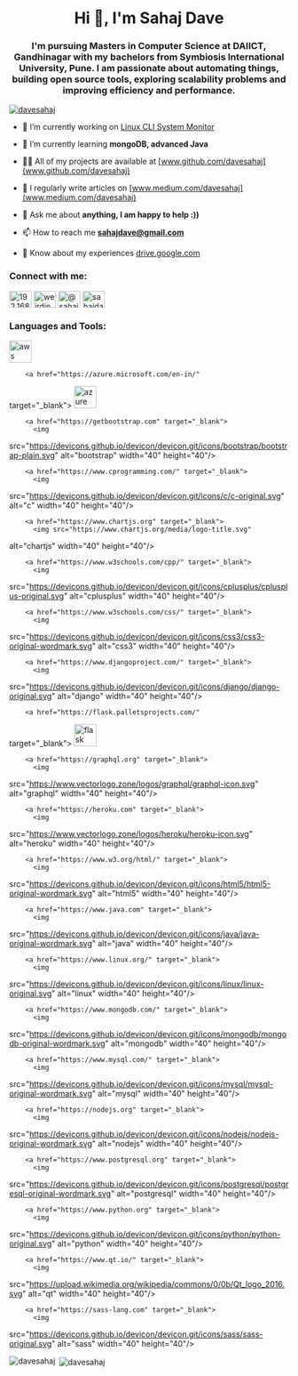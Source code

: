 <h1 align="center">Hi 👋, I'm Sahaj Dave</h1>
<h3
 align="center">I'm pursuing Masters in Computer Science at DAIICT, 
Gandhinagar with my bachelors from Symbiosis International University, 
Pune. I am passionate about automating things, building open source 
tools, exploring scalability problems and improving efficiency and 
performance.</h3>

<p align="left"> <a 
href="https://github.com/ryo-ma/github-profile-trophy"><img 
src="https://github-profile-trophy.vercel.app/?username=davesahaj" 
alt="davesahaj" /></a> </p>

- 🔭 I’m currently working on [Linux CLI System Monitor](https://github.com/davesahaj/Linux-System-Monitor)

- 🌱 I’m currently learning **mongoDB, advanced Java**

- 👨‍💻 All of my projects are available at [www.github.com/davesahaj](www.github.com/davesahaj)

- 📝 I regularly write articles on [www.medium.com/davesahaj](www.medium.com/davesahaj)

- 💬 Ask me about **anything, I am happy to help :))**

- 📫 How to reach me **sahajdave@gmail.com**

- 📄 Know about my experiences [drive.google.com](drive.google.com)

<h3 align="left">Connect with me:</h3>
<p align="left">
<a
 href="https://fb.com/192.168.0.dave" target="blank"><img 
align="center" 
src="https://cdn.jsdelivr.net/npm/simple-icons@3.0.1/icons/facebook.svg"
 alt="192.168.0.dave" height="30" width="40" /></a>
<a 
href="https://instagram.com/weirdindianguy" target="blank"><img 
align="center" 
src="https://cdn.jsdelivr.net/npm/simple-icons@3.0.1/icons/instagram.svg"
 alt="weirdindianguy" height="30" width="40" /></a>
<a 
href="https://medium.com/@sahajdave" target="blank"><img 
align="center" 
src="https://cdn.jsdelivr.net/npm/simple-icons@3.0.1/icons/medium.svg" 
alt="@sahajdave" height="30" width="40" /></a>
<a 
href="https://auth.geeksforgeeks.org/user/sahajdave/profile" 
target="blank"><img align="center" 
src="https://cdn.jsdelivr.net/npm/simple-icons@3.0.1/icons/geeksforgeeks.svg"
 alt="sahajdave/profile" height="30" width="40" /></a>
</p>

<h3 align="left">Languages and Tools:</h3>
<p
 align="left">
        <a href="https://aws.amazon.com" target="_blank">
          <img 
src="https://devicons.github.io/devicon/devicon.git/icons/amazonwebservices/amazonwebservices-original-wordmark.svg"
 alt="aws" width="40" height="40"/>
        </a>
         
        <a href="https://azure.microsoft.com/en-in/" 
target="_blank">
          <img 
src="https://www.vectorlogo.zone/logos/microsoft_azure/microsoft_azure-icon.svg"
 alt="azure" width="40" height="40"/>
        </a>
         
        <a href="https://getbootstrap.com" target="_blank">
          <img 
src="https://devicons.github.io/devicon/devicon.git/icons/bootstrap/bootstrap-plain.svg"
 alt="bootstrap" width="40" height="40"/>
        </a>
         
        <a href="https://www.cprogramming.com/" target="_blank">
          <img 
src="https://devicons.github.io/devicon/devicon.git/icons/c/c-original.svg"
 alt="c" width="40" height="40"/>
        </a>
         
        <a href="https://www.chartjs.org" target="_blank">
          <img src="https://www.chartjs.org/media/logo-title.svg" 
alt="chartjs" width="40" height="40"/>
        </a>
         
        <a href="https://www.w3schools.com/cpp/" target="_blank">
          <img 
src="https://devicons.github.io/devicon/devicon.git/icons/cplusplus/cplusplus-original.svg"
 alt="cplusplus" width="40" height="40"/>
        </a>
         
        <a href="https://www.w3schools.com/css/" target="_blank">
          <img 
src="https://devicons.github.io/devicon/devicon.git/icons/css3/css3-original-wordmark.svg"
 alt="css3" width="40" height="40"/>
        </a>
         
        <a href="https://www.djangoproject.com/" target="_blank">
          <img 
src="https://devicons.github.io/devicon/devicon.git/icons/django/django-original.svg"
 alt="django" width="40" height="40"/>
        </a>
         
        <a href="https://flask.palletsprojects.com/" 
target="_blank">
          <img 
src="https://www.vectorlogo.zone/logos/pocoo_flask/pocoo_flask-icon.svg"
 alt="flask" width="40" height="40"/>
        </a>
         
        <a href="https://graphql.org" target="_blank">
          <img 
src="https://www.vectorlogo.zone/logos/graphql/graphql-icon.svg" 
alt="graphql" width="40" height="40"/>
        </a>
         
        <a href="https://heroku.com" target="_blank">
          <img 
src="https://www.vectorlogo.zone/logos/heroku/heroku-icon.svg" 
alt="heroku" width="40" height="40"/>
        </a>
         
        <a href="https://www.w3.org/html/" target="_blank">
          <img 
src="https://devicons.github.io/devicon/devicon.git/icons/html5/html5-original-wordmark.svg"
 alt="html5" width="40" height="40"/>
        </a>
         
        <a href="https://www.java.com" target="_blank">
          <img 
src="https://devicons.github.io/devicon/devicon.git/icons/java/java-original-wordmark.svg"
 alt="java" width="40" height="40"/>
        </a>
         
        <a href="https://www.linux.org/" target="_blank">
          <img 
src="https://devicons.github.io/devicon/devicon.git/icons/linux/linux-original.svg"
 alt="linux" width="40" height="40"/>
        </a>
         
        <a href="https://www.mongodb.com/" target="_blank">
          <img 
src="https://devicons.github.io/devicon/devicon.git/icons/mongodb/mongodb-original-wordmark.svg"
 alt="mongodb" width="40" height="40"/>
        </a>
         
        <a href="https://www.mysql.com/" target="_blank">
          <img 
src="https://devicons.github.io/devicon/devicon.git/icons/mysql/mysql-original-wordmark.svg"
 alt="mysql" width="40" height="40"/>
        </a>
         
        <a href="https://nodejs.org" target="_blank">
          <img 
src="https://devicons.github.io/devicon/devicon.git/icons/nodejs/nodejs-original-wordmark.svg"
 alt="nodejs" width="40" height="40"/>
        </a>
         
        <a href="https://www.postgresql.org" target="_blank">
          <img 
src="https://devicons.github.io/devicon/devicon.git/icons/postgresql/postgresql-original-wordmark.svg"
 alt="postgresql" width="40" height="40"/>
        </a>
         
        <a href="https://www.python.org" target="_blank">
          <img 
src="https://devicons.github.io/devicon/devicon.git/icons/python/python-original.svg"
 alt="python" width="40" height="40"/>
        </a>
         
        <a href="https://www.qt.io/" target="_blank">
          <img 
src="https://upload.wikimedia.org/wikipedia/commons/0/0b/Qt_logo_2016.svg"
 alt="qt" width="40" height="40"/>
        </a>
         
        <a href="https://sass-lang.com" target="_blank">
          <img 
src="https://devicons.github.io/devicon/devicon.git/icons/sass/sass-original.svg"
 alt="sass" width="40" height="40"/>
        </a>
        </p>

<p><img align="left" 
src="https://github-readme-stats.vercel.app/api/top-langs?username=davesahaj&show_icons=true&locale=en&layout=compact"
 alt="davesahaj" /></p>

<p>&nbsp;<img 
align="center" 
src="https://github-readme-stats.vercel.app/api?username=davesahaj&show_icons=true&locale=en"
 alt="davesahaj" /></p>



